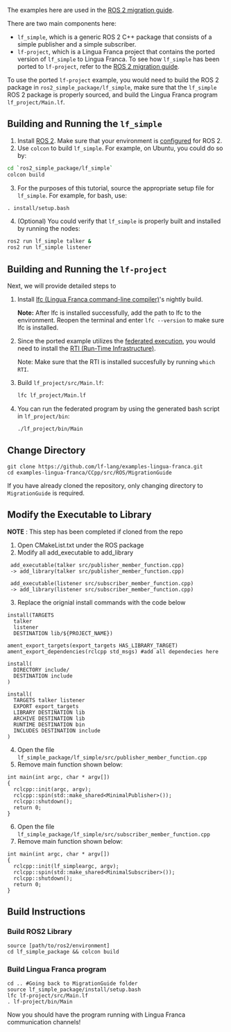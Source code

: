 
The examples here are used in the [ROS 2 migration guide](https://www.lf-lang.org/docs/handbook/ros-migration-guide).

There are two main components here:
- `lf_simple`, which is a generic ROS 2 C++ package that consists of a simple publisher and a simple subscriber.
- `lf-project`, which is a Lingua Franca project that contains the ported version of `lf_simple` to Lingua Franca. To see how `lf_simple` has been ported to `lf-project`, refer to the [ROS 2 migration guide](https://www.lf-lang.org/docs/handbook/ros-migration-guide).

To use the ported `lf-project` example, you would need to build the ROS 2 package in `ros2_simple_package/lf_simple`, make sure that the `lf_simple` ROS 2 package is properly sourced, and build the Lingua Franca program `lf_project/Main.lf`.

## Building and Running the `lf_simple`

1. Install [ROS 2](https://docs.ros.org/en/humble/Installation.html). Make sure that your environment is [configured](https://docs.ros.org/en/humble/Tutorials/Beginner-CLI-Tools/Configuring-ROS2-Environment.html) for ROS 2.
2. Use `colcon` to build `lf_simple`. For example, on Ubuntu, you could do so by:
```bash
cd `ros2_simple_package/lf_simple`
colcon build
```
3. For the purposes of this tutorial, source the appropriate setup file for `lf_simple`. For example, for bash, use:
```
. install/setup.bash
```

4. (Optional) You could verify that `lf_simple` is properly built and installed by running the nodes:
```bash
ros2 run lf_simple talker &
ros2 run lf_simple listener
```

## Building and Running the `lf-project`

Next, we will provide detailed steps to 

1. Install [lfc (Lingua Franca command-line compiler)](https://www.lf-lang.org/docs/handbook/command-line-tools)'s nightly build.

   **Note:** After lfc is installed successfully, add the path to lfc to the environment. Reopen the terminal and enter `lfc --version` to make sure lfc is installed.

2. Since the ported example utilizes the [federated execution](https://www.lf-lang.org/docs/handbook/distributed-execution), you would need to install the [RTI (Run-Time Infrastructure)](https://www.lf-lang.org/docs/handbook/distributed-execution#installation-of-the-rti).

    Note: Make sure that the RTI is installed succesfully by running `which RTI`.

3. Build `lf_project/src/Main.lf`:
    ```bash
    lfc lf_project/Main.lf
    ```

4. You can run the federated program by using the generated bash script in `lf_project/bin`:
    ```bash
    ./lf_project/bin/Main
    ```

## Change Directory

```
git clone https://github.com/lf-lang/examples-lingua-franca.git
cd examples-lingua-franca/CCpp/src/ROS/MigrationGuide
```
If you have already cloned the repository, only changing directory to `MigrationGuide` is required.


## Modify the Executable to Library 
**NOTE** : This step has been completed if cloned from the repo
1. Open CMakeList.txt under the ROS package
2. Modify all add_executable to add_library
```
 add_executable(talker src/publisher_member_function.cpp)
 -> add_library(talker src/publisher_member_function.cpp)
```
```
 add_executable(listener src/subscriber_member_function.cpp)
 -> add_library(listener src/subscriber_member_function.cpp)
```
3. Replace the orignial install commands with the code below 
```
install(TARGETS
  talker
  listener
  DESTINATION lib/${PROJECT_NAME})
```
```
ament_export_targets(export_targets HAS_LIBRARY_TARGET)
ament_export_dependencies(rclcpp std_msgs) #add all dependecies here

install(
  DIRECTORY include/
  DESTINATION include
)

install(
  TARGETS talker listener
  EXPORT export_targets
  LIBRARY DESTINATION lib
  ARCHIVE DESTINATION lib
  RUNTIME DESTINATION bin
  INCLUDES DESTINATION include
)
```

4. Open the file `lf_simple_package/lf_simple/src/publisher_member_function.cpp`
5. Remove main function shown below:
```
int main(int argc, char * argv[])
{
  rclcpp::init(argc, argv);
  rclcpp::spin(std::make_shared<MinimalPublisher>());
  rclcpp::shutdown();
  return 0;
}
```

6. Open the file `lf_simple_package/lf_simple/src/subscriber_member_function.cpp`
7. Remove main function shown below:
```
int main(int argc, char * argv[])
{
  rclcpp::init(lf_simpleargc, argv);
  rclcpp::spin(std::make_shared<MinimalSubscriber>());
  rclcpp::shutdown();
  return 0;
}
```

## Build Instructions 

### Build ROS2 Library
```
source [path/to/ros2/environment]
cd lf_simple_package && colcon build
```

### Build Lingua Franca program

```
cd .. #Going back to MigrationGuide folder
source lf_simple_package/install/setup.bash
lfc lf-project/src/Main.lf
. lf-project/bin/Main
```

Now you should have the program running with Lingua Franca communication channels!

